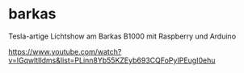 # barkas
Tesla-artige Lichtshow am Barkas B1000 mit Raspberry und Arduino

https://www.youtube.com/watch?v=lGqwltIldms&list=PLinn8Yb55KZEyb693CQFoPyIPEugI0ehu
